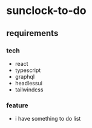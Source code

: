 # sunclock-to-do
## requirements
### tech
- react
- typescript
- graphql
- headlessui
- tailwindcss
### feature
- i have something to do list